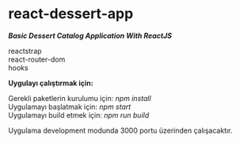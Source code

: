 # react-dessert-app
***Basic Dessert Catalog Application With ReactJS***

reactstrap  
react-router-dom  
hooks

**Uygulayı çalıştırmak için:**

Gerekli paketlerin kurulumu için: *npm install*  
Uygulamayı başlatmak için: *npm start*  
Uygulamayı build etmek için: *npm run build*

Uygulama development modunda 3000 portu üzerinden çalışacaktır.
